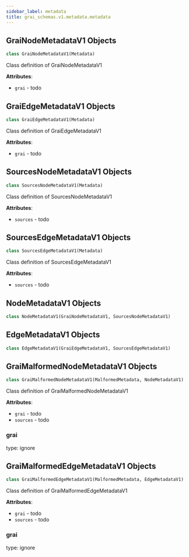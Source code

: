 ```yaml
---
sidebar_label: metadata
title: grai_schemas.v1.metadata.metadata
---
```


## GraiNodeMetadataV1 Objects

```python
class GraiNodeMetadataV1(Metadata)
```

Class definition of GraiNodeMetadataV1

**Attributes**:

- `grai` - todo

## GraiEdgeMetadataV1 Objects

```python
class GraiEdgeMetadataV1(Metadata)
```

Class definition of GraiEdgeMetadataV1

**Attributes**:

- `grai` - todo

## SourcesNodeMetadataV1 Objects

```python
class SourcesNodeMetadataV1(Metadata)
```

Class definition of SourcesNodeMetadataV1

**Attributes**:

- `sources` - todo

## SourcesEdgeMetadataV1 Objects

```python
class SourcesEdgeMetadataV1(Metadata)
```

Class definition of SourcesEdgeMetadataV1

**Attributes**:

- `sources` - todo

## NodeMetadataV1 Objects

```python
class NodeMetadataV1(GraiNodeMetadataV1, SourcesNodeMetadataV1)
```



## EdgeMetadataV1 Objects

```python
class EdgeMetadataV1(GraiEdgeMetadataV1, SourcesEdgeMetadataV1)
```



## GraiMalformedNodeMetadataV1 Objects

```python
class GraiMalformedNodeMetadataV1(MalformedMetadata, NodeMetadataV1)
```

Class definition of GraiMalformedNodeMetadataV1

**Attributes**:

- `grai` - todo
- `sources` - todo

### grai

type: ignore

## GraiMalformedEdgeMetadataV1 Objects

```python
class GraiMalformedEdgeMetadataV1(MalformedMetadata, EdgeMetadataV1)
```

Class definition of GraiMalformedEdgeMetadataV1

**Attributes**:

- `grai` - todo
- `sources` - todo

### grai

type: ignore
